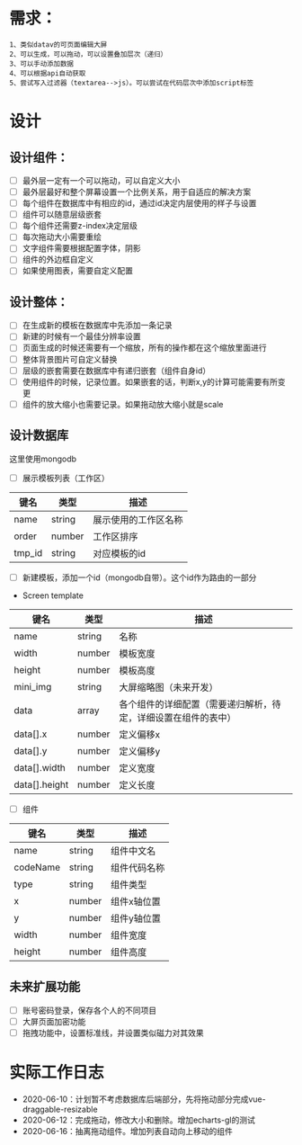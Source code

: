 # 需求：
    1、类似datav的可页面编辑大屏
    2、可以生成，可以拖动，可以设置叠加层次（递归）
    3、可以手动添加数据
    4、可以根据api自动获取
    5、尝试写入过滤器（textarea-->js）。可以尝试在代码层次中添加script标签

# 设计
## 设计组件：
 - [ ] 最外层一定有一个可以拖动，可以自定义大小
 - [ ] 最外层最好和整个屏幕设置一个比例关系，用于自适应的解决方案
 - [ ] 每个组件在数据库中有相应的id，通过id决定内层使用的样子与设置
 - [ ] 组件可以随意层级嵌套
 - [ ] 每个组件还需要z-index决定层级
 - [ ] 每次拖动大小需要重绘
 - [ ] 文字组件需要根据配置字体，阴影
 - [ ] 组件的外边框自定义
 - [ ] 如果使用图表，需要自定义配置

## 设计整体：
 - [ ] 在生成新的模板在数据库中先添加一条记录
 - [ ] 新建的时候有一个最佳分辨率设置
 - [ ] 页面生成的时候还需要有一个缩放，所有的操作都在这个缩放里面进行
 - [ ] 整体背景图片可自定义替换
 - [ ] 层级的嵌套需要在数据库中有递归嵌套（组件自身id）
 - [ ] 使用组件的时候，记录位置。如果嵌套的话，判断x,y的计算可能需要有所变更
 - [ ] 组件的放大缩小也需要记录。如果拖动放大缩小就是scale

## 设计数据库
这里使用mongodb
 - [ ] 展示模板列表（工作区）

| 键名 | 类型 | 描述 |
| ---- | ---- | ---- |
| name | string | 展示使用的工作区名称 |
| order | number | 工作区排序 |
| tmp_id | string | 对应模板的id |

 - [ ] 新建模板，添加一个id（mongodb自带）。这个id作为路由的一部分
- Screen template

| 键名 | 类型 | 描述 |
| ---- | ---- | ---- |
| name | string | 名称 |
| width | number | 模板宽度 |
| height | number | 模板高度 |
| mini_img | string | 大屏缩略图（未来开发） |
| data | array | 各个组件的详细配置（需要递归解析，待定，详细设置在组件的表中） |
| data[].x | number | 定义偏移x |
| data[].y | number | 定义偏移y |
| data[].width | number | 定义宽度 |
| data[].height | number | 定义长度 |


 - [ ] 组件

| 键名 | 类型 | 描述 |
| ---- | ---- | ---- |
| name | string | 组件中文名 |
| codeName | string | 组件代码名称 |
| type | string | 组件类型 |
| x | number | 组件x轴位置 |
| y | number | 组件y轴位置 |
| width | number | 组件宽度 |
| height | number | 组件高度 |

## 未来扩展功能
 - [ ] 账号密码登录，保存各个人的不同项目
 - [ ] 大屏页面加密功能
 - [ ] 拖拽功能中，设置标准线，并设置类似磁力对其效果

# 实际工作日志
- 2020-06-10：计划暂不考虑数据库后端部分，先将拖动部分完成vue-draggable-resizable
- 2020-06-12：完成拖动，修改大小和删除。增加echarts-gl的测试
- 2020-06-16：抽离拖动组件。增加列表自动向上移动的组件